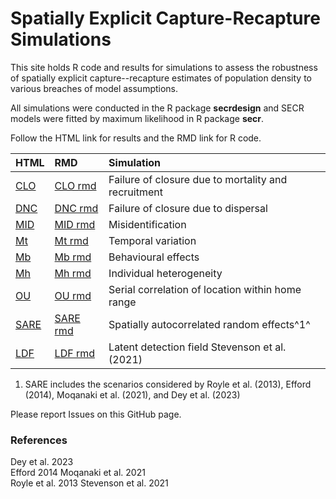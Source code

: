 # Spatially Explicit Capture-Recapture Simulations

This site holds R code and results for simulations to assess the robustness of spatially explicit capture--recapture estimates of population density to various breaches of model assumptions.

All simulations were conducted in the R package **secrdesign** and SECR models were fitted by maximum likelihood in R package **secr**.

Follow the HTML link for results and the RMD link for R code.

| HTML | RMD | Simulation| 
|:-|:--|:--------------------|
| [CLO]  | [CLO rmd]  | Failure of closure due to mortality and recruitment |
| [DNC]  | [DNC rmd]  | Failure of closure due to dispersal |
| [MID]  | [MID rmd]  | Misidentification |
| [Mt]   | [Mt rmd]   | Temporal variation |
| [Mb]   | [Mb rmd]   | Behavioural effects |
| [Mh]   | [Mh rmd]   | Individual heterogeneity |
| [OU]   | [OU rmd]   | Serial correlation of location within home range |
| [SARE] | [SARE rmd] | Spatially autocorrelated random effects^1^ |
| [LDF]  | [LDF rmd]  | Latent detection field Stevenson et al. (2021) |

1. SARE includes the scenarios considered by Royle et al. (2013), Efford (2014), Moqanaki et al. (2021), and Dey et al. (2023)

Please report Issues on this GitHub page. 

### References

Dey et al. 2023  
Efford 2014
Moqanaki et al. 2021  
Royle et al. 2013
Stevenson et al. 2021  


[CLO]: https://htmlpreview.github.io/?https://github.com/MurrayEfford/secr-simulations/CLO/secr-simulations-CLO.html
[DNC]: DNC/secr-simulations-DNC.html
[MID]: MID/secr-simulations-MID.html
[LDF]: LDF/secr-simulations-LDF.html
[Mb]: Mb/secr-simulations-Mb.html
[Mt]: Mt/secr-simulations-Mt.html
[Mh]: Mh/secr-simulations-Mh.html
[OU]: OU/secr-simulations-OU.html
[SARE]: SARE/secr-simulations-SARE.html

[CLO rmd]: CLO/secr-simulations-CLO.rmd
[DNC rmd]: DNC/secr-simulations-DNC.rmd
[MID rmd]: DNC/secr-simulations-MID.rmd
[LDF rmd]: LDF/secr-simulations-LDF.rmd
[Mb rmd]: Mb/secr-simulations-Mb.rmd
[Mt rmd]: Mt/secr-simulations-Mt.rmd
[Mh rmd]: Mh/secr-simulations-Mh.rmd
[OU rmd]: OU/secr-simulations-OU.rmd
[SARE rmd]: SARE/secr-simulations-SARE.rmd
